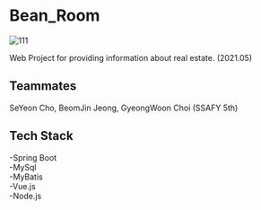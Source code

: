 # Bean_Room
![111](https://user-images.githubusercontent.com/46417206/122634338-9be79d80-d118-11eb-93fe-e1126b97a2d9.JPG)

Web Project for providing information about real estate. (2021.05)

## Teammates
SeYeon Cho, BeomJin Jeong, GyeongWoon Choi (SSAFY 5th)

## Tech Stack
-Spring Boot  
-MySql  
-MyBatis  
-Vue.js  
-Node.js
